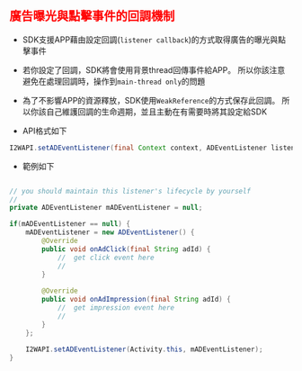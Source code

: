 ﻿<h2 id='adcallback' style='color:red'>廣告曝光與點擊事件的回調機制</h2>

- SDK支援APP藉由設定回調(`listener callback`)的方式取得廣告的曝光與點擊事件

- 若你設定了回調，SDK將會使用背景thread回傳事件給APP。
所以你該注意避免在處理回調時，操作到`main-thread only`的問題 

- 為了不影響APP的資源釋放，SDK使用`WeakReference`的方式保存此回調。
所以你該自己維護回調的生命週期，並且主動在有需要時將其設定給SDK

- API格式如下

```java
I2WAPI.setADEventListener(final Context context, ADEventListener listener);
```

- 範例如下

```java

// you should maintain this listener's lifecycle by yourself
//
private ADEventListener mADEventListener = null;

if(mADEventListener == null) {
	mADEventListener = new ADEventListener() {
		@Override
		public void onAdClick(final String adId) {
			//	get click event here
			//
		}
		
		@Override
		public void onAdImpression(final String adId) {
			//	get impression event here
			//
		}
	};
	
	I2WAPI.setADEventListener(Activity.this, mADEventListener);
}
```
